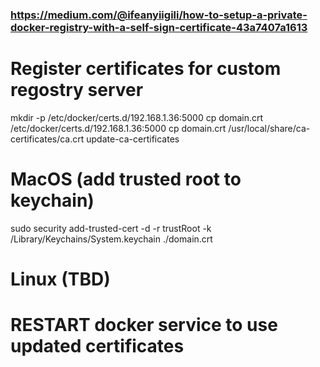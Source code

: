 
###
### https://medium.com/@ifeanyiigili/how-to-setup-a-private-docker-registry-with-a-self-sign-certificate-43a7407a1613
###

# Register certificates for custom regostry server
mkdir -p /etc/docker/certs.d/192.168.1.36:5000
cp domain.crt /etc/docker/certs.d/192.168.1.36:5000
cp domain.crt /usr/local/share/ca-certificates/ca.crt
update-ca-certificates

# MacOS (add trusted root to keychain)
sudo security add-trusted-cert -d -r trustRoot -k /Library/Keychains/System.keychain ./domain.crt 

# Linux (TBD)

# RESTART docker service to use updated certificates
